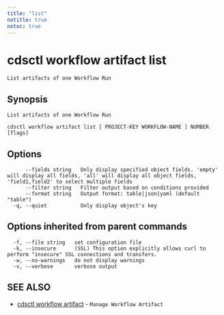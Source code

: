 ```yaml
---
title: "list"
notitle: true
notoc: true
---
```

# cdsctl workflow artifact list

`List artifacts of one Workflow Run`

## Synopsis

`List artifacts of one Workflow Run`

```
cdsctl workflow artifact list [ PROJECT-KEY WORKFLOW-NAME ] NUMBER [flags]
```

## Options

```
      --fields string   Only display specified object fields. 'empty' will display all fields, 'all' will display all object fields, 'field1,field2' to select multiple fields
      --filter string   Filter output based on conditions provided
      --format string   Output format: table|json|yaml (default "table")
  -q, --quiet           Only display object's key
```

## Options inherited from parent commands

```
  -f, --file string   set configuration file
  -k, --insecure      (SSL) This option explicitly allows curl to perform "insecure" SSL connections and transfers.
  -w, --no-warnings   do not display warnings
  -v, --verbose       verbose output
```

## SEE ALSO

* [cdsctl workflow artifact](/docs/components/cdsctl/workflow/artifact/)	 - `Manage Workflow Artifact`

